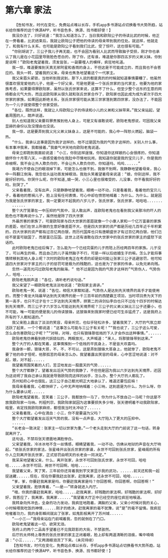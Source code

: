 # 第六章 家法
        【告知书友，时代在变化，免费站点难以长存，手机app多书源站点切换看书大势所趋，站长给你推荐的这个换源APP，听书音色多、换源、找书都好使！】
       我没办法了，只好说道：“我怎么知道怎么了，当日我和欧阳公子的侍读比武的时候，他正在一旁看着，比武结束后，我就让欧阳公子把他的侍读的母亲带到我的住处。就这样，他就走了。和我有什么关系，也可能是欧阳公子看到我们比武，受了惊吓，这也很有可能。”
       “你别胡说了，三公子我儿子再无能，也不会因为看别人比武而导致脑子受损，刚才你也承认了我儿是在小花园里导致脸色苍白的，除了你，还有谁，难道是你那四五岁的义弟义妹。你到是说啊！”欧阳老鬼望着我，须发皆张，一副要噬人的模样，疯狂地吼道。
       我一惊，难道要推到天真无邪阿星和香雨的身上，不但这是不可能成立的，而且我也不会答应的。我头一转，望着我的父亲。母亲也焦急地望着这个一代家主。
       我父亲眉头紧锁，当他听到我说到，那下人说的都是真的的时候就知道事情要糟了，他虽然很喜欢很宠爱他的儿子，他是一个好父亲，可是他更是一个张氏世家的当代家主，他要为他的家族考虑，如果要得罪欧阳家，虽然以张氏世家来说，这算不了什么，但至少整个远东的生意的网络都会元气大伤，而且这欧阳家从很久就和张氏世家合作了，欧阳家也因此成为成为紧次于四大世家的家族，如果因此断绝关系，张氏世家很可能从第三世家落到第四世家，没办法了，不能因为一个儿子就使得整个世家受损。
       “各位，既然这样，我就让人将欧阳公子的侍读和小儿的义弟和义妹带来。”我父亲站起，望着周围的人，朗声说道。
       别人也知道我父亲要将罪责推到他人身上，可是又有谁敢说呢，欧阳老鬼想说，可因我父亲显赫的身份以及没理由也没说。
       我一惊，这是要弄到我义兄义弟义妹身上，这是不可能的，我心中一阵怒火燃起，脑袋一热。
       “什么，我承认这事是因为我才这样的，他不过是因为我的气势才这样的，关别人什么事，有本事冲我来，我都接着，”我豪气冲天地向欧阳老鬼说道。
       母亲立即跑到我面前说道：“小三，你别这样逞强，你知道你这样娘的心会很疼的，你知道娘怀你十月零八天，一直感受着你在我肚中尽情地玩闹，我知道你就是我的宝贝儿子，你是我的命根啊，我不会让外人欺负你的，不会让外人欺负你的，你知道吗，呜呜......”
       我竭力不使自己的眼泪掉下来，可是怎么也做不到，我做不到啊，我静静地望着母亲，我心中一阵翻江倒海，我忽低头运功蒸发掉眼泪。我抬头笑着望着母亲说道：“娘，你别这样，我不是好好的吗。你哭什么呢，你不知道,娘一哭，小三心里也很难受的，儿没事，你不看我好好的吗，别哭了。”
       父亲看着我，没有出声，只是静静地望着我，眼睛一动不动，只是看着我，看着他的宝贝儿子，看着他的惹祸儿子，脸上没有任何表情，可心中却在愤怒地喊着：为什么，为什么，就是因为我是张氏世家的家主，我一定要对不起我的六岁儿子，张氏世家，张氏世家，哈哈哈.......
       ......
       整个大厅笼罩在一中压抑的气氛中，没人敢出声，连欧阳老鬼也在看到我父亲那冷的吓人的脸色也不敢再说什么了，虽然他是除了四大世家
       外最厉害的家族了，可是欧阳家与四大世家的差距就像一个小康人家和一个亿万富豪的家族的差距，他们在世上所做的生意好像差距不大，但是四大世家的资产都是历经几百年近千年积累的，四大世家的资产都有过百亿两白银，而历代国库也只有唐朝盛世才有过百亿两白银，他们已经不是富可敌国了，而是富已压国。这世上还有谁敢在四大世家中的张氏世家的家主的盛怒下说话的。
       此时欧阳老鬼已经后悔了，怎么能为一个已经完蛋的儿子而陪上历经两百年的家族。儿子没了，可以再生的嘛，而且自己的儿子虽然脑子不行，可是一样以后结婚生子的嘛。怎么才能将事情转移到其他人身上呢？次时的欧阳老鬼正在考虑的却是如何能让张家三公子逃避惩罚，他可知道四大世家对于家主的儿子的惩罚可是极为的残酷的，这也是为了世家的传承，以免兄弟向残。
       忽然一道亮光闪过欧阳老鬼的脑海，“ 他不过是因为我的气势才这样的”气势伤人，气势伤人，哈哈......
       欧阳老鬼朗声道：“各位，请听老朽说句话。”
       我父亲望了一眼欧阳老鬼淡淡地说道：“欧阳家主请讲。”
       欧阳老鬼一笑，说道：“各位，相信大家都知道，气势伤人是达到先天境界的高手才能使用的，而整个青龙大陆最早达到先天境界的是一千三百年前的西楚霸王项羽，当时项羽贵为天下的第一高手，也只不过才在十二岁达到先天境界，排第二的诗剑仙李白也只不过在十四岁的时候达到先天境界，而三公子才六岁怎么可能达到先天境界呢？三公子的义弟义妹比三公子还要小，也不可能，唯一可能的便是我儿的侍读狼锋，这狼锋来到我家时便已经可生杀猛虎了，这是我府上所有的下人都知道的。”
       我父亲脸上露出了淡淡的笑容，母亲听完，也似乎轻松许多，望着我笑了，大厅的气氛立即活跃了起来，一个个都说道：“这事怎么可能与三公子有关呢！”“我也说了，三公子这么可爱，怎么会伤害欧阳公子呢？”“对呀，对呀，也只有狼锋那低贱的下人才会作出这种事情。”......
       欧阳老鬼仿佛看到绝代妖娆似的，两眼放光，大声喊道：“来人，将那狼锋带到这来。”
       整个大厅的人都在笑着，这事情推到一个低贱的平民身上，不是皆大欢喜吗。
       我身体一颤，狼锋大哥，不，不，不可以，这是弄到狼锋大哥身上，他就惨了，欧阳老鬼不要了他的命才怪呢，他那孤苦的母亲怎么办。我望着露出笑容的母亲，心中苦涩地说道：对不起，娘，对不起......
       我望着周围笑着的人们，苦涩地发出一股震天的气势......
       整个大厅都静了，望着发出滔天气势的我静了，不但但是因为我以六岁达到先天境界，还因为这说明了我自己承认我就是导致欧阳亮这样的凶手，怎么办，整个大厅的人都乱了。
       苏州知府心中也很乱，这三公子自己都光明正大地承认了，难道还要包庇嘛！
       我母亲看着我，心都快碎了，心中无声地呐喊着：小三呐，这到底是为什么，为什么呀，你为什么要承认呢......
       欧阳老鬼望着我，苦笑着：三公子，我都放你一马了，你为什么不放自己一马呢？你这是不放我欧阳家一马呐。列祖列宗，我欧阳家就因为这事要损失多少呀，张天德明着不动我欧阳家，暗里，肯定找我欧阳家麻烦，都怪我当时太冲动了......
       父亲看着我，心中在滴血：小三，你不是要逼为父吗？
       整个大厅都望着发出滔天气势的我，没有一点声音，大厅陷入了更大的压抑中。
       ......
       “长老会一致决定：张家主一切以世家为重。”一个老头走到大厅的门前说了这一句话，转身就离开了。
       这句话，不禁将张天德震地满脸惨白。
       父亲望着我，冷冰冰地不含一丝情感，眼睛望着我，一动不动，仿佛从地狱的声音在大厅响起，“依张氏世家的家法，张星峰开出张氏世家的家谱，永世不可回到张氏世家，星峰阁的所有仆人立刻离开张氏世家，正式惩罚由明天的长老会一同决定。”
       我呆呆地望着父亲，什么，离开张家，永世不可回到张氏世家，永世不可回，哈哈哈......永世不可回，用世不可回啊，哈哈......
       我望着父亲，笑了笑，三年前你还背着我到宇文家显示我的武功，......前天还和我一起捉迷藏......现在，现在你要我赶出张家，赶我离家，还永世不可回，哈哈......
       “爹，爹，你要赶我离家是吗，你要赶我离家是吗？你回答啊，你回答啊，你回答啊！”
       父亲望着我，脸铁青着，“——是——”转身就进入内厅。
       “哦，你真的要赶我离家，哈哈......赶我离家，好残酷的家法啊，好残酷的家法啊，好好好，我答应了，我离家。我离家......”我望着大厅正中已经空的座位疯狂地喉道。
       我转身向外冲去，全身的功力发动，我疯狂地跑着，满脑的父亲，父亲小时候对我的关心，小时候喂我吃饭的神情......刚才的绝决，赶我离家的毫不犹豫，说“是”的毫不留情。我疯狂地催着功力，我的身影瞬间就出了张家，如鬼影般离开了苏州城......
       “——小三——”我母亲站在门前喊着我，忽的就倒在了门口。
       欧阳老鬼望着这一切，欲哭无泪。
       张府上的两个二品高手望着已不见我踪影的大街，不禁骇然。
       后厅的太师椅上尊贵的张氏世家的家主正闭着眼，脸上却有两道清晰的泪痕，嘴中喃喃道：“小三......”又两滴眼泪流了下来。（未完待续）
       【告知书友，时代在变化，免费站点难以长存，手机app多书源站点切换看书大势所趋，站长给你推荐的这个换源APP，听书音色多、换源、找书都好使！】
